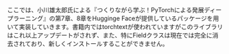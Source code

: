 ここでは、小川雄太郎氏による『つくりながら学ぶ！PyTorchによる発展ディープラーニング』の第7章、8章をHugginge Faceが提供しているパッケージを用いて実装していきます。書籍内ではtorchtextが使われていますがこのライブラリはこれ以上アップデートがされず、また、特にFieldクラスは現在では完全に消去されており、新しくインストールすることができません。
